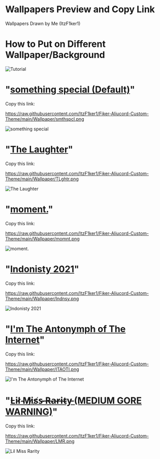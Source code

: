 # Wallpapers Preview and Copy Link
Wallpapers Drawn by Me (ItzF1ker1)

# How to Put on Different Wallpaper/Background
![Tutorial](https://youtu.be/BkfUpYTJ5kc)

# "[something special (Default)](https://raw.githubusercontent.com/ItzF1ker1/Fiker-Aliucord-Custom-Theme/main/Wallpaper/smthspcl.png)"
Copy this link:

https://raw.githubusercontent.com/ItzF1ker1/Fiker-Aliucord-Custom-Theme/main/Wallpaper/smthspcl.png

![something special](https://raw.githubusercontent.com/ItzF1ker1/Fiker-Aliucord-Custom-Theme/main/Wallpaper/smthspcl.png)

# "[The Laughter](https://raw.githubusercontent.com/ItzF1ker1/Fiker-Aliucord-Custom-Theme/main/Wallpaper/TLghtr.png)"
Copy this link:

https://raw.githubusercontent.com/ItzF1ker1/Fiker-Aliucord-Custom-Theme/main/Wallpaper/TLghtr.png

![The Laughter](https://raw.githubusercontent.com/ItzF1ker1/Fiker-Aliucord-Custom-Theme/main/Wallpaper/TLghtr.png)

# "[moment.](https://raw.githubusercontent.com/ItzF1ker1/Fiker-Aliucord-Custom-Theme/main/Wallpaper/momnt.png)"
Copy this link:

https://raw.githubusercontent.com/ItzF1ker1/Fiker-Aliucord-Custom-Theme/main/Wallpaper/momnt.png

![moment.](https://raw.githubusercontent.com/ItzF1ker1/Fiker-Aliucord-Custom-Theme/main/Wallpaper/momnt.png)

# "[Indonisty 2021](https://raw.githubusercontent.com/ItzF1ker1/Fiker-Aliucord-Custom-Theme/main/Wallpaper/Indnsy.png)"
Copy this link:

https://raw.githubusercontent.com/ItzF1ker1/Fiker-Aliucord-Custom-Theme/main/Wallpaper/Indnsy.png

![Indonisty 2021](https://raw.githubusercontent.com/ItzF1ker1/Fiker-Aliucord-Custom-Theme/main/Wallpaper/Indnsy.png)

# "[I'm The Antonymph of The Internet](https://raw.githubusercontent.com/ItzF1ker1/Fiker-Aliucord-Custom-Theme/main/Wallpaper/ITAOTI.png)"
Copy this link:

https://raw.githubusercontent.com/ItzF1ker1/Fiker-Aliucord-Custom-Theme/main/Wallpaper/ITAOTI.png

![I'm The Antonymph of The Internet](https://raw.githubusercontent.com/ItzF1ker1/Fiker-Aliucord-Custom-Theme/main/Wallpaper/ITAOTI.png)

# "[L̵i̴l̸ ̴M̸i̷s̸s̴ ̶R̵a̴r̶i̵t̴y̵ (MEDIUM GORE WARNING)](https://raw.githubusercontent.com/ItzF1ker1/Fiker-Aliucord-Custom-Theme/main/Wallpaper/LMR.png)"
Copy this link:

https://raw.githubusercontent.com/ItzF1ker1/Fiker-Aliucord-Custom-Theme/main/Wallpaper/LMR.png

![Lil Miss Rarity](https://raw.githubusercontent.com/ItzF1ker1/Fiker-Aliucord-Custom-Theme/main/Wallpaper/LMR.png)
